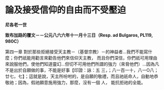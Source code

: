 # 論及接受信仰的自由而不受壓迫


**尼各老一世**

**致布加路的覆文－－公元八六六年十一月十三日（Resp. ad Bulgaros, PL119, 980C）**





第四一章	對於那些拒絕接受天主教－（基督宗教）－的神益者…我們不能寫什麼；你們祇能用勸言來勸告他們來信仰天主教， 
而且你們深信，你們祇可用理由來說服他們，使他們知道靈幻…但切不可用他們所謂的強力（來脅他們）…因為凡不是出於自願做的事，不能是好事【印證：詠：五
三，；八一百一十，八一O八；廿七，七】；這就是說，天主所吩咐的，是自願的敬禮，而且祂祇命人，自動地恭敬祂；因為，假祂願意施用強力，那麼，沒有一個
人， 能抗拒祂的全能。

